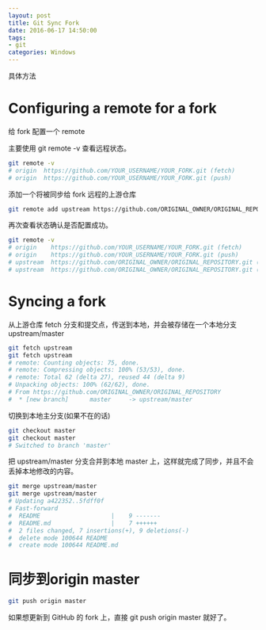 ```yaml
---
layout: post
title: Git Sync Fork
date: 2016-06-17 14:50:00
tags:
- git
categories: Windows
---
```




具体方法
# Configuring a remote for a fork
给 fork 配置一个 remote

主要使用 git remote -v 查看远程状态。
```bash
git remote -v
# origin  https://github.com/YOUR_USERNAME/YOUR_FORK.git (fetch)
# origin  https://github.com/YOUR_USERNAME/YOUR_FORK.git (push)
```
添加一个将被同步给 fork 远程的上游仓库
```bash
git remote add upstream https://github.com/ORIGINAL_OWNER/ORIGINAL_REPOSITORY.git
```
再次查看状态确认是否配置成功。
```bash
git remote -v
# origin    https://github.com/YOUR_USERNAME/YOUR_FORK.git (fetch)
# origin    https://github.com/YOUR_USERNAME/YOUR_FORK.git (push)
# upstream  https://github.com/ORIGINAL_OWNER/ORIGINAL_REPOSITORY.git (fetch)
# upstream  https://github.com/ORIGINAL_OWNER/ORIGINAL_REPOSITORY.git (push)
```
# Syncing a fork
从上游仓库 fetch 分支和提交点，传送到本地，并会被存储在一个本地分支 upstream/master 
```bash
git fetch upstream
git fetch upstream
# remote: Counting objects: 75, done.
# remote: Compressing objects: 100% (53/53), done.
# remote: Total 62 (delta 27), reused 44 (delta 9)
# Unpacking objects: 100% (62/62), done.
# From https://github.com/ORIGINAL_OWNER/ORIGINAL_REPOSITORY
#  * [new branch]      master     -> upstream/master
```
切换到本地主分支(如果不在的话) 
```bash
git checkout master
git checkout master
# Switched to branch 'master'
```
把 upstream/master 分支合并到本地 master 上，这样就完成了同步，并且不会丢掉本地修改的内容。 
```bash
git merge upstream/master
git merge upstream/master
# Updating a422352..5fdff0f
# Fast-forward
#  README                    |    9 -------
#  README.md                 |    7 ++++++
#  2 files changed, 7 insertions(+), 9 deletions(-)
#  delete mode 100644 README
#  create mode 100644 README.md
```

# 同步到origin master
```bash
git push origin master
```
如果想更新到 GitHub 的 fork 上，直接 git push origin master 就好了。

